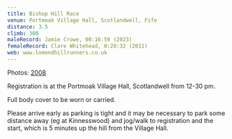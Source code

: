 ```yaml
---
title: Bishop Hill Race
venue: Portmoak Village Hall, Scotlandwell, Fife
distance: 3.5
climb: 300
maleRecord: Jamie Crowe, 00:16:59 (2023)
femaleRecord: Clare Whitehead, 0:20:32 (2011)
web: www.lomondhillrunners.co.uk
---
```

Photos: [2008](http://www.flickr.com/photos/scottishhillrunners/sets/72157604036442955/)

Registration is at the Portmoak Village Hall, Scotlandwell from 12-30 pm.

Full body cover to be worn or carried.

Please arrive early as parking is tight and it may be necessary to
park some distance away (eg at Kinnesswood) and jog/walk to
registration and the start, which is 5 minutes up the hill from the
Village Hall.
